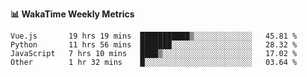 **:bar_chart: WakaTime Weekly Metrics**

<!--START_SECTION:waka-->

```text
Vue.js       19 hrs 19 mins  ███████████▒░░░░░░░░░░░░░   45.81 %
Python       11 hrs 56 mins  ███████░░░░░░░░░░░░░░░░░░   28.32 %
JavaScript   7 hrs 10 mins   ████▒░░░░░░░░░░░░░░░░░░░░   17.02 %
Other        1 hr 32 mins    █░░░░░░░░░░░░░░░░░░░░░░░░   03.64 %
```

<!--END_SECTION:waka-->
